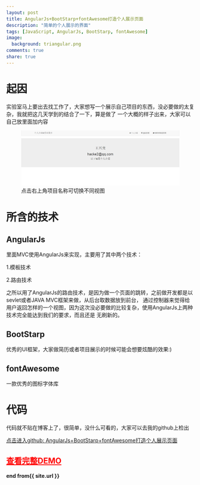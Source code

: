 ```yaml
---
layout: post
title: AngularJs+BootStarp+fontAwesome打造个人展示页面
description: "简单的个人展示的界面"
tags: [JavaScript, AngularJs, BootStarp, fontAwesome]
image:
  background: triangular.png
comments: true
share: true
---
```


# 起因

实验室马上要出去找工作了，大家想写一个展示自己项目的东西，没必要做的太复杂，我就把这几天学到的结合了一下，算是做了
一个大概的样子出来，大家可以自己放里面加内容


<figure>
	<a href="/images/article/my-show-4-angularJs/1.jpg">
		<img src="/images/article/my-show-4-angularJs/1.jpg" alt="home" />
	</a>
	<figcaption>点击右上角项目名称可切换不同视图</figcaption>
</figure>



# 所含的技术

## AngularJs

里面MVC使用AngularJs来实现，主要用了其中两个技术：

1.模板技术

2.路由技术

之所以用了AngularJs的路由技术，是因为做一个页面的跳转，之前做开发都是以sevlet或者JAVA MVC框架来做，从后台取数据放到前台，
通过控制器来觉得给用户返回怎样的一个视图，因为这次没必要做的比较复杂，使用AngularJs上两种技术完全能达到我们的要求，而且还是
无刷新的。

## BootStarp

优秀的UI框架，大家做简历或者项目展示的时候可能会想要炫酷的效果:)

## fontAwesome

一款优秀的图标字体库


# 代码

代码就不贴在博客上了，很简单，没什么可看的，大家可以去我的github上检出


<a target="_blank"  href="https://github.com/hacke2/myShow4AngularJs">点击进入github: AngularJs+BootStarp+fontAwesome打造个人展示页面</a><br/>

## <a target="_blank"  style="color:red" href="/demo/my-show-4-angularjs/" >查看完整DEMO</a>

<strong>end from{{ site.url }}</strong>